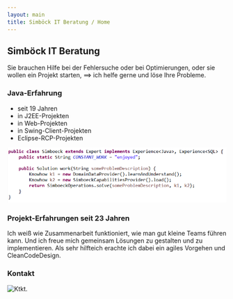 ```yaml
---
layout: main 
title: Simböck IT Beratung / Home
---
```


## Simböck IT Beratung

Sie brauchen Hilfe bei der Fehlersuche 
oder bei Optimierungen, 
oder sie wollen ein Projekt starten, 
==> ich helfe gerne und löse Ihre Probleme.

### Java-Erfahrung
- seit 19 Jahren
- in J2EE-Projekten 
- in Web-Projekten 
- in Swing-Client-Projekten
- Eclipse-RCP-Projekten

![SimboeckCode.](assets/images/code.png)

### Projekt-Erfahrungen seit 23 Jahren

Ich weiß wie Zusammenarbeit funktioniert, wie man gut kleine Teams führen kann. Und ich freue mich gemeinsam Lösungen zu gestalten und zu implementieren. Als sehr hilfteich erachte ich dabei ein agiles Vorgehen und CleanCodeDesign.

### Kontakt

![Ktkt.](assets/images/ktkt.jpg)


